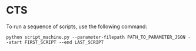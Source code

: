 # CTS

To run a sequence of scripts, use the following command:

```
python script_machine.py --parameter-filepath PATH_TO_PARAMETER_JSON --start FIRST_SCRIPT --end LAST_SCRIPT
```
